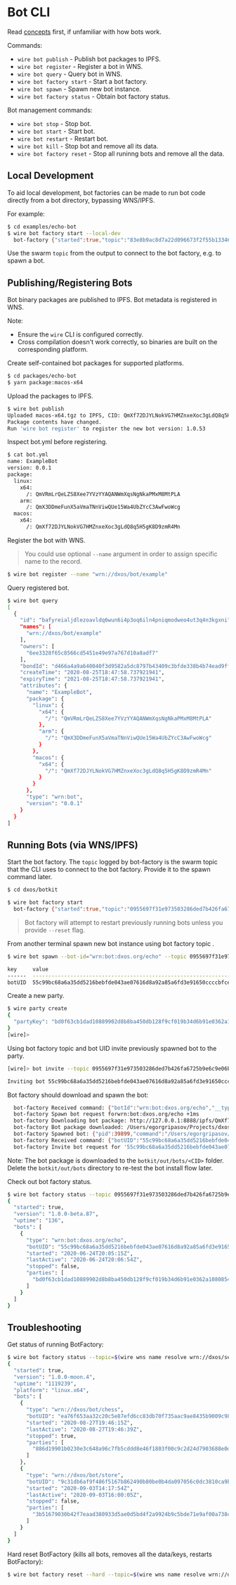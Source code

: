 # Bot CLI

Read [concepts](https://github.com/dxos/sdk/tree/master/packages/botkit) first, if unfamiliar with how bots work.

Commands:

* `wire bot publish` - Publish bot packages to IPFS.
* `wire bot register` - Register a bot in WNS.
* `wire bot query` - Query bot in WNS.
* `wire bot factory start` - Start a bot factory.
* `wire bot spawn` - Spawn new bot instance.
* `wire bot factory status` - Obtain bot factory status.

Bot management commands: 

* `wire bot stop` - Stop bot.
* `wire bot start` - Start bot.
* `wire bot restart` - Restart bot.
* `wire bot kill` - Stop bot and remove all its data.
* `wire bot factory reset` - Stop all runinng bots and remove all the data.

## Local Development

To aid local development, bot factories can be made to run bot code directly from a bot directory, bypassing WNS/IPFS.

For example:

```bash
$ cd examples/echo-bot
$ wire bot factory start --local-dev
  bot-factory {"started":true,"topic":"83e8b9ac8d7a22d096673f2f55b13346f225fd060fe869fab9c26042716753b5","peerId":"83e8b9ac8d7a22d096673f2f55b13346f225fd060fe869fab9c26042716753b5","localDev":true}
```

Use the swarm `topic` from the output to connect to the bot factory, e.g. to spawn a bot.

## Publishing/Registering Bots

Bot binary packages are published to IPFS. Bot metadata is registered in WNS.

Note:
* Ensure the `wire` CLI is configured correctly.
* Cross compilation doesn't work correctly, so binaries are built on the corresponding platform.


Create self-contained bot packages for supported platforms.

```bash
$ cd packages/echo-bot
$ yarn package:macos-x64
```

Upload the packages to IPFS.

```bash
$ wire bot publish
Uploaded macos-x64.tgz to IPFS, CID: QmXf72DJYLNokVG7HMZnxeXoc3gLdQ8q5H5gK8D9zmR4Mn
Package contents have changed.
Run 'wire bot register' to register the new bot version: 1.0.53
```

Inspect bot.yml before registering.

```bash
$ cat bot.yml
name: ExampleBot
version: 0.0.1
package:
  linux:
    x64:
      /: QmVRmLrQeLZS8Xee7YVzYYAQANWmXqsNgNkaPMxM8MtPLA
    arm:
      /: QmX3DDmeFunX5aVmaTNnViwQUe15Wa4UbZYcC3AwFwoWcg
  macos:
    x64:
      /: QmXf72DJYLNokVG7HMZnxeXoc3gLdQ8q5H5gK8D9zmR4Mn
```

Register the bot with WNS.

> You could use optional `--name` argument in order to assign specific name to the record.

```bash
$ wire bot register --name "wrn://dxos/bot/example"
```

Query registered bot.

```bash
$ wire bot query
[
  {
    "id": "bafyreialjdlezoavldq6wun6i4p3oq6iln4pniqmodweo4ut3q4n3kgxni",
    "names": [
      "wrn://dxos/bot/example"
    ],
    "owners": [
      "6ee3328f65c8566cd5451e49e97a767d10a8adf7"
    ],
    "bondId": "d466a4a9a640040f3d9582a5dc8797b43409c3bfde338b4b74ead9ffa225b494",
    "createTime": "2020-08-25T18:47:58.737921941",
    "expiryTime": "2021-08-25T18:47:58.737921941",
    "attributes": {
      "name": "ExampleBot",
      "package": {
        "linux": {
          "x64": {
            "/": "QmVRmLrQeLZS8Xee7YVzYYAQANWmXqsNgNkaPMxM8MtPLA"
          },
          "arm": {
            "/": "QmX3DDmeFunX5aVmaTNnViwQUe15Wa4UbZYcC3AwFwoWcg"
          }
        },
        "macos": {
          "x64": {
            "/": "QmXf72DJYLNokVG7HMZnxeXoc3gLdQ8q5H5gK8D9zmR4Mn"
          }
        }
      },
      "type": "wrn:bot",
      "version": "0.0.1"
    }
  }
]
```

## Running Bots (via WNS/IPFS)

Start the bot factory. The `topic` logged by bot-factory is the swarm topic that the CLI uses to connect to the bot factory. Provide it to the spawn command later.

```bash
$ cd dxos/botkit

$ wire bot factory start
  bot-factory {"started":true,"topic":"0955697f31e973503286ded7b426fa6725b9e6c9e06ba112f537467b0a1beb1e","peerId":"0955697f31e973503286ded7b426fa6725b9e6c9e06ba112f537467b0a1beb1e","localDev":false}
```
> Bot factory will attempt to restart previously running bots unless you provide `--reset` flag.

From another terminal spawn new bot instance using bot factory topic .

```bash
$ wire bot spawn --bot-id="wrn:bot:dxos.org/echo" --topic 0955697f31e973503286ded7b426fa6725b9e6c9e06ba112f537467b0a1beb1e

key     value
------  ----------------------------------------------------------------
botUID  55c99bc68a6a35dd5216bebfde043ae07616d8a92a85a6fd3e91650ccccbfcef
```

Create a new party.

```bash
$ wire party create
{
  "partyKey": "bd0f63cb1dad10889902d8b8ba450db128f9cf019b34d6b91e0362a108085483"
}
[wire]>
```

Using bot factory topic and bot UID invite previously spawned bot to the party.

```bash
[wire]> bot invite --topic 0955697f31e973503286ded7b426fa6725b9e6c9e06ba112f537467b0a1beb1e --bot-uid 55c99bc68a6a35dd5216bebfde043ae07616d8a92a85a6fd3e91650ccccbfcef

Inviting bot 55c99bc68a6a35dd5216bebfde043ae07616d8a92a85a6fd3e91650ccccbfcef to join 'bd0f63cb1dad10889902d8b8ba450db128f9cf019b34d6b91e0362a108085483' party with invitation: {"swarmKey":"c05c32751bb1a70fe70d801e4101c706c729f1bdf622f14cd3e9721effe1a2e8","invitation":"784cf2ab3ce3bb1be56dec738b9ab1d8a020cc95a54b619acdd084471f3ae154","hash":"3d36a6188a28a22f4b8f794ee9433cce6ca1b9b3"}
```

Bot factory should download and spawn the bot:

```bash
  bot-factory Received command: {"botId":"wrn:bot:dxos.org/echo","__type_url":"dxos.protocol.bot.Spawn"} +3m
  bot-factory Spawn bot request forwrn:bot:dxos.org/echo +1ms
  bot-factory Downloading bot package: http://127.0.0.1:8888/ipfs/QmXf72DJYLNokVG7HMZnxeXoc3gLdQ8q5H5gK8D9zmR4Mn +678ms
  bot-factory Bot package downloaded: /Users/egorgripasov/Projects/dxos/tests/botfactory/out/bots/QmV4MRDvTyrBfVVk7aXUxYtRWYWkv86pSYVME49XMHJ6xj +1s
  bot-factory Spawned bot: {"pid":39899,"command":"/Users/egorgripasov/Projects/dxos/tests/botfactory/out/bots/QmV4MRDvTyrBfVVk7aXUxYtRWYWkv86pSYVME49XMHJ6xj/main.bin","args":[],"wireEnv":{"WIRE_BOT_IPC_SERVER":"bot-39752","WIRE_BOT_UID":"55c99bc68a6a35dd5216bebfde043ae07616d8a92a85a6fd3e91650ccccbfcef","WIRE_BOT_NAME":"bot:Store Pygmy Marmoset","WIRE_BOT_CWD":"/Users/egorgripasov/Projects/dxos/tests/botfactory/out/bots/QmV4MRDvTyrBfVVk7aXUxYtRWYWkv86pSYVME49XMHJ6xj/.bots/55c99bc68a6a35dd5216bebfde043ae07616d8a92a85a6fd3e91650ccccbfcef","WIRE_BOT_RESTARTED":false},"cwd":"/Users/egorgripasov/Projects/dxos/tests/botfactory/out/bots/QmV4MRDvTyrBfVVk7aXUxYtRWYWkv86pSYVME49XMHJ6xj/.bots/55c99bc68a6a35dd5216bebfde043ae07616d8a92a85a6fd3e91650ccccbfcef"} +20ms
  bot-factory Received command: {"botUID":"55c99bc68a6a35dd5216bebfde043ae07616d8a92a85a6fd3e91650ccccbfcef","topic":"bd0f63cb1dad10889902d8b8ba450db128f9cf019b34d6b91e0362a108085483","modelOptions":"{}","invitation":"{\"swarmKey\":\"35769cec26533f9f4b4bb889320e473343902a9a8a210089b986e2cbd4ce47b9\",\"invitation\":\"bd996bd739be0187266830186d61fcbed21eece6c26c92be20c146b35ba28cf1\",\"hash\":\"a19549792f280a43d5fc9ad628393167a83fa744\"}","__type_url":"dxos.protocol.bot.Invite"} +3s
  bot-factory Invite bot request for '55c99bc68a6a35dd5216bebfde043ae07616d8a92a85a6fd3e91650ccccbfcef': {"botUID":"55c99bc68a6a35dd5216bebfde043ae07616d8a92a85a6fd3e91650ccccbfcef","topic":"bd0f63cb1dad10889902d8b8ba450db128f9cf019b34d6b91e0362a108085483","modelOptions":"{}","invitation":"{\"swarmKey\":\"35769cec26533f9f4b4bb889320e473343902a9a8a210089b986e2cbd4ce47b9\",\"invitation\":\"bd996bd739be0187266830186d61fcbed21eece6c26c92be20c146b35ba28cf1\",\"hash\":\"a19549792f280a43d5fc9ad628393167a83fa744\"}","__type_url":"dxos.protocol.bot.Invite"} +0ms
```

Note: The bot package is downloaded to the `botkit/out/bots/<CID>` folder. Delete the `botkit/out/bots` directory to re-test the bot install flow later.

Check out bot factory status.

```bash
$ wire bot factory status --topic 0955697f31e973503286ded7b426fa6725b9e6c9e06ba112f537467b0a1beb1e | jq
{
  "started": true,
  "version": "1.0.0-beta.87",
  "uptime": "136",
  "bots": [
    {
      "type": "wrn:bot:dxos.org/echo",
      "botUID": "55c99bc68a6a35dd5216bebfde043ae07616d8a92a85a6fd3e91650ccccbfcef",
      "started": "2020-06-24T20:05:15Z",
      "lastActive": "2020-06-24T20:06:54Z",
      "stopped": false,
      "parties": [
        "bd0f63cb1dad10889902d8b8ba450db128f9cf019b34d6b91e0362a108085483"
      ]
    }
  ]
}
```

## Troubleshooting

Get status of running BotFactory:

```bash
$ wire bot factory status --topic=$(wire wns name resolve wrn://dxos/service/bot-factory/apollo1 | jq -r '.records[0].attributes.topic') | jq
{
  "started": true,
  "version": "1.0.0-moon.4",
  "uptime": "1119239",
  "platform": "linux.x64",
  "bots": [
    {
      "type": "wrn://dxos/bot/chess",
      "botUID": "ea76f653aa32c20c5e87efd6cc83db70f735aac9ae8435b9009c988346aeea6e",
      "started": "2020-08-27T19:46:15Z",
      "lastActive": "2020-08-27T19:46:39Z",
      "stopped": true,
      "parties": [
        "886d19901b0230e3c648a96c7fb5cddd8e46f1803f00c9c2d24d7903688e0d36"
      ]
    },
    {
      "type": "wrn://dxos/bot/store",
      "botUID": "9c31db6af9f486f5167b862490b80be0b4da097056c0dc3810ca9b50ec60983d",
      "started": "2020-09-03T14:17:54Z",
      "lastActive": "2020-09-03T16:00:05Z",
      "stopped": false,
      "parties": [
        "3b51679030b42f7eaad380933d5ae0d5bd4f2a9924b9c5bde71e9af00a738c99"
      ]
    }
  ]
}
```

Hard reset BotFactory (kills all bots, removes all the data/keys, restarts BotFactory):

```bash
$ wire bot factory reset --hard --topic=$(wire wns name resolve wrn://dxos/service/bot-factory/apollo2 | jq -r '.records[0].attributes.topic')
```
